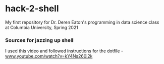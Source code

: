 # hack-2-shell
My first repository for Dr. Deren Eaton's programming in data science class at Columbia University, Spring 2021
### Sources for jazzing up shell
I used this video and followed instructions for the dotfile -www.youtube.com/watch?v=kY4Ns260i2k
